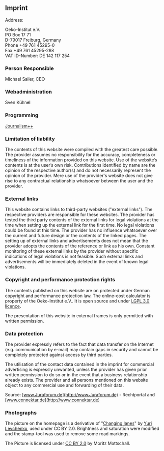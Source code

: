 ## Imprint

Address:

Oeko-Institut e.V.  
PO Box 17 71  
D-79017 Freiburg, Germany  
Phone +49 761 45295-0  
Fax +49 761 45295-288  
VAT ID-Number: DE 142 117 254 

### Person Responsible

Michael Sailer, CEO 

### Webadministration

Sven Kühnel 

### Programming

[Journalism++](http://www.jplusplus.org/de/)

### Limitation of liability

The contents of this website were compiled with the greatest care possible. The provider assumes no responsibility for the accuracy, completeness or timeliness of the information provided on this website. Use of the website’s contents is at the user’s own risk. Contributions identified by name are the opinion of the respective author(s) and do not necessarily represent the opinion of the provider. Mere use of the provider\'s website does not give rise to any contractual relationship whatsoever between the user and the provider. 

### External links

This website contains links to third-party websites ("external links"). The respective providers are responsible for these websites. The provider has tested the third party contents of the external links for legal violations at the time when setting up the external link for the first time. No legal violations could be found at this time. The provider has no influence whatsoever over the current and future design or the contents of the linked pages. The setting up of external links and advertisements does not mean that the provider adopts the contents of the reference or link as his own. Constant monitoring of these external links by the provider without specific indications of legal violations is not feasible. Such external links and advertisements will be immediately deleted in the event of known legal violations. 

### Copyright and performance protection rights

The contents published on this website are on protected under German copyright and performance protection law. 
The online-cost calculator is property of the Oeko-Institut e.V.. It is open source and under [LGPL 3.0 licence](http://www.gnu.org/licenses/lgpl-3.0.de.html).

The presentation of this website in external frames is only permitted with written permission. 

### Data protection

The provider expressly refers to the fact that data transfer on the Internet (e.g. communication by e-mail) may contain gaps in security and cannot be completely protected against access by third parties. 

The utilisation of the contact data contained in the imprint for commercial advertising is expressly unwanted, unless the provider has given prior written permission to do so or in the event that a business relationship already exists. The provider and all persons mentioned on this website object to any commercial use and forwarding of their data. 

Source: [www.Juraforum.de](http://www.Juraforum.de) - Rechtportal and [www.connektar.de](http://www.connektar.de)

### Photographs

The picture on the homepage is a derivative of "[Changing lanes](https://www.flickr.com/photos/i8ipod/15806073443/)" by [Yuri Levchenko](https://www.flickr.com/photos/i8ipod/), used under CC BY 2.0. Brightness and saturation were modified and the stamp-tool was used to remove some road markings. 

The Picture is licensed under [CC BY 2.0](https://creativecommons.org/licenses/by/2.0/) by Moritz Mottschall.
